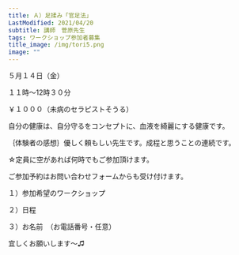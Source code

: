 ```yaml
---
title: Ａ）足揉み「官足法」
LastModified: 2021/04/20
subtitle: 講師　菅原先生
tags: ワークショップ参加者募集
title_image: /img/tori5.png
image: ""
---
```

５月１４日（金）

１１時～12時３０分

￥１０００（未病のセラピストそうる）

自分の健康は、自分守るをコンセプトに、血液を綺麗にする健康です。

｛体験者の感想｝優しく頼もしい先生です。成程と思うことの連続です。

☆定員に空があれば何時でもご参加頂けます。

ご参加予約はお問い合わせフォームからも受け付けます。

１）参加希望のワークショップ

２）日程

３）お名前　（お電話番号・任意）

宜しくお願いします～♫